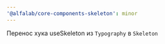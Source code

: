 ```yaml
---
'@alfalab/core-components-skeleton': minor
---
```


Перенос хука useSkeleton из `Typography` в `Skeleton`
